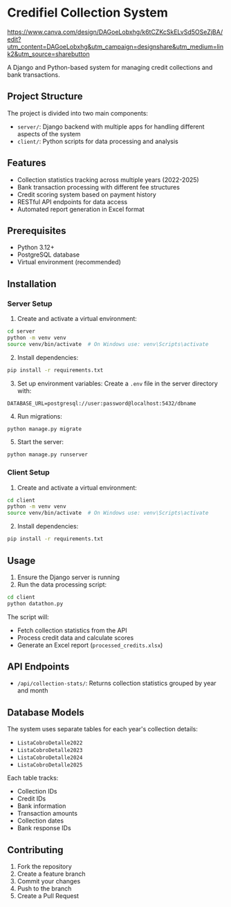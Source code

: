 # Credifiel Collection System

https://www.canva.com/design/DAGoeLobxhg/k6tCZKcSkELvSd5OSeZjBA/edit?utm_content=DAGoeLobxhg&utm_campaign=designshare&utm_medium=link2&utm_source=sharebutton

A Django and Python-based system for managing credit collections and bank transactions.

## Project Structure

The project is divided into two main components:

- `server/`: Django backend with multiple apps for handling different aspects of the system
- `client/`: Python scripts for data processing and analysis

## Features

- Collection statistics tracking across multiple years (2022-2025)
- Bank transaction processing with different fee structures
- Credit scoring system based on payment history
- RESTful API endpoints for data access
- Automated report generation in Excel format

## Prerequisites

- Python 3.12+
- PostgreSQL database
- Virtual environment (recommended)

## Installation

### Server Setup

1. Create and activate a virtual environment:

```bash
cd server
python -m venv venv
source venv/bin/activate  # On Windows use: venv\Scripts\activate
```

2. Install dependencies:

```bash
pip install -r requirements.txt
```

3. Set up environment variables:
   Create a `.env` file in the server directory with:

```
DATABASE_URL=postgresql://user:password@localhost:5432/dbname
```

4. Run migrations:

```bash
python manage.py migrate
```

5. Start the server:

```bash
python manage.py runserver
```

### Client Setup

1. Create and activate a virtual environment:

```bash
cd client
python -m venv venv
source venv/bin/activate  # On Windows use: venv\Scripts\activate
```

2. Install dependencies:

```bash
pip install -r requirements.txt
```

## Usage

1. Ensure the Django server is running
2. Run the data processing script:

```bash
cd client
python datathon.py
```

The script will:

- Fetch collection statistics from the API
- Process credit data and calculate scores
- Generate an Excel report (`processed_credits.xlsx`)

## API Endpoints

- `/api/collection-stats/`: Returns collection statistics grouped by year and month

## Database Models

The system uses separate tables for each year's collection details:

- `ListaCobroDetalle2022`
- `ListaCobroDetalle2023`
- `ListaCobroDetalle2024`
- `ListaCobroDetalle2025`

Each table tracks:

- Collection IDs
- Credit IDs
- Bank information
- Transaction amounts
- Collection dates
- Bank response IDs

## Contributing

1. Fork the repository
2. Create a feature branch
3. Commit your changes
4. Push to the branch
5. Create a Pull Request
